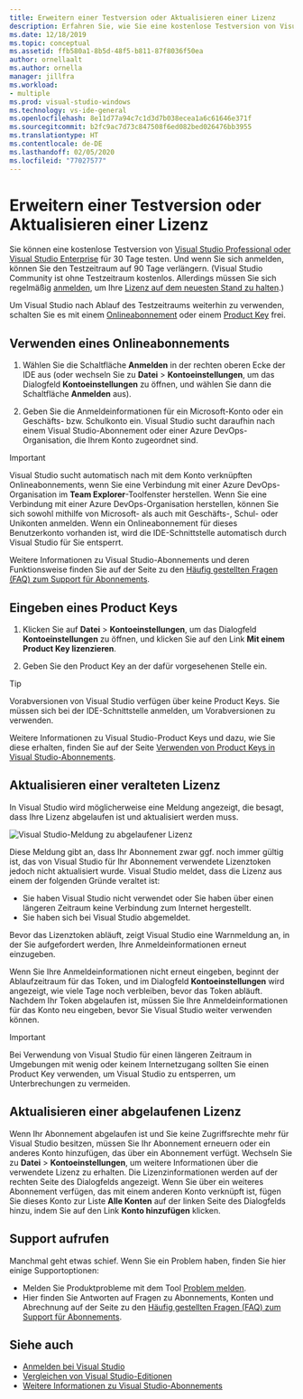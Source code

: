 ```yaml
---
title: Erweitern einer Testversion oder Aktualisieren einer Lizenz
description: Erfahren Sie, wie Sie eine kostenlose Testversion von Visual Studio verlängern, ein Onlineabonnement oder einen Produktschlüssel zum Freischalten von Visual Studio verwenden und eine veraltete oder abgelaufene Lizenz aktualisieren können.
ms.date: 12/18/2019
ms.topic: conceptual
ms.assetid: ffb580a1-8b5d-48f5-b811-87f8036f50ea
author: ornellaalt
ms.author: ornella
manager: jillfra
ms.workload:
- multiple
ms.prod: visual-studio-windows
ms.technology: vs-ide-general
ms.openlocfilehash: 8e11d77a94c7c1d3d7b038ecea1a6c61646e371f
ms.sourcegitcommit: b2fc9ac7d73c847508f6ed082bed026476bb3955
ms.translationtype: HT
ms.contentlocale: de-DE
ms.lasthandoff: 02/05/2020
ms.locfileid: "77027577"
---
```

# <a name="extend-a-trial-version-or-update-a-license"></a>Erweitern einer Testversion oder Aktualisieren einer Lizenz

Sie können eine kostenlose Testversion von [Visual Studio Professional oder Visual Studio Enterprise](https://visualstudio.microsoft.com/vs/compare/) für 30 Tage testen. Und wenn Sie sich anmelden, können Sie den Testzeitraum auf 90 Tage verlängern. (Visual Studio Community ist ohne Testzeitraum kostenlos. Allerdings müssen Sie sich regelmäßig [anmelden](signing-in-to-visual-studio.md), um Ihre [Lizenz auf dem neuesten Stand zu halten](#update-a-stale-license).)

Um Visual Studio nach Ablauf des Testzeitraums weiterhin zu verwenden, schalten Sie es mit einem [Onlineabonnement](#use-an-online-subscription) oder einem [Product Key](#enter-a-product-key) frei.

## <a name="use-an-online-subscription"></a>Verwenden eines Onlineabonnements

1. Wählen Sie die Schaltfläche **Anmelden** in der rechten oberen Ecke der IDE aus (oder wechseln Sie zu **Datei** > **Kontoeinstellungen**, um das Dialogfeld **Kontoeinstellungen** zu öffnen, und wählen Sie dann die Schaltfläche **Anmelden** aus).

1. Geben Sie die Anmeldeinformationen für ein Microsoft-Konto oder ein Geschäfts- bzw. Schulkonto ein. Visual Studio sucht daraufhin nach einem Visual Studio-Abonnement oder einer Azure DevOps-Organisation, die Ihrem Konto zugeordnet sind.

> [!IMPORTANT]
> Visual Studio sucht automatisch nach mit dem Konto verknüpften Onlineabonnements, wenn Sie eine Verbindung mit einer Azure DevOps-Organisation im **Team Explorer**-Toolfenster herstellen. Wenn Sie eine Verbindung mit einer Azure DevOps-Organisation herstellen, können Sie sich sowohl mithilfe von Microsoft- als auch mit Geschäfts-, Schul- oder Unikonten anmelden. Wenn ein Onlineabonnement für dieses Benutzerkonto vorhanden ist, wird die IDE-Schnittstelle automatisch durch Visual Studio für Sie entsperrt.

Weitere Informationen zu Visual Studio-Abonnements und deren Funktionsweise finden Sie auf der Seite zu den [Häufig gestellten Fragen (FAQ) zum Support für Abonnements](https://visualstudio.microsoft.com/subscriptions/support/).

## <a name="enter-a-product-key"></a>Eingeben eines Product Keys

1. Klicken Sie auf **Datei** > **Kontoeinstellungen**, um das Dialogfeld **Kontoeinstellungen** zu öffnen, und klicken Sie auf den Link **Mit einem Product Key lizenzieren**.

1. Geben Sie den Product Key an der dafür vorgesehenen Stelle ein.

> [!TIP]
> Vorabversionen von Visual Studio verfügen über keine Product Keys. Sie müssen sich bei der IDE-Schnittstelle anmelden, um Vorabversionen zu verwenden.

Weitere Informationen zu Visual Studio-Product Keys und dazu, wie Sie diese erhalten, finden Sie auf der Seite [Verwenden von Product Keys in Visual Studio-Abonnements](/visualstudio/subscriptions/product-keys).

## <a name="update-a-stale-license"></a>Aktualisieren einer veralteten Lizenz

In Visual Studio wird möglicherweise eine Meldung angezeigt, die besagt, dass Ihre Lizenz abgelaufen ist und aktualisiert werden muss.

![Visual Studio-Meldung zu abgelaufener Lizenz](../ide/media/vs2017_stale-license.png)

Diese Meldung gibt an, dass Ihr Abonnement zwar ggf. noch immer gültig ist, das von Visual Studio für Ihr Abonnement verwendete Lizenztoken jedoch nicht aktualisiert wurde. Visual Studio meldet, dass die Lizenz aus einem der folgenden Gründe veraltet ist:

* Sie haben Visual Studio nicht verwendet oder Sie haben über einen längeren Zeitraum keine Verbindung zum Internet hergestellt.
* Sie haben sich bei Visual Studio abgemeldet.

Bevor das Lizenztoken abläuft, zeigt Visual Studio eine Warnmeldung an, in der Sie aufgefordert werden, Ihre Anmeldeinformationen erneut einzugeben.

Wenn Sie Ihre Anmeldeinformationen nicht erneut eingeben, beginnt der Ablaufzeitraum für das Token, und im Dialogfeld **Kontoeinstellungen** wird angezeigt, wie viele Tage noch verbleiben, bevor das Token abläuft. Nachdem Ihr Token abgelaufen ist, müssen Sie Ihre Anmeldeinformationen für das Konto neu eingeben, bevor Sie Visual Studio weiter verwenden können.

> [!Important]
> Bei Verwendung von Visual Studio für einen längeren Zeitraum in Umgebungen mit wenig oder keinem Internetzugang sollten Sie einen Product Key verwenden, um Visual Studio zu entsperren, um Unterbrechungen zu vermeiden.

## <a name="update-an-expired-license"></a>Aktualisieren einer abgelaufenen Lizenz

Wenn Ihr Abonnement abgelaufen ist und Sie keine Zugriffsrechte mehr für Visual Studio besitzen, müssen Sie Ihr Abonnement erneuern oder ein anderes Konto hinzufügen, das über ein Abonnement verfügt. Wechseln Sie zu **Datei** > **Kontoeinstellungen**, um weitere Informationen über die verwendete Lizenz zu erhalten. Die Lizenzinformationen werden auf der rechten Seite des Dialogfelds angezeigt. Wenn Sie über ein weiteres Abonnement verfügen, das mit einem anderen Konto verknüpft ist, fügen Sie dieses Konto zur Liste **Alle Konten** auf der linken Seite des Dialogfelds hinzu, indem Sie auf den Link **Konto hinzufügen** klicken.

## <a name="get-support"></a>Support aufrufen

Manchmal geht etwas schief. Wenn Sie ein Problem haben, finden Sie hier einige Supportoptionen:

* Melden Sie Produktprobleme mit dem Tool [Problem melden](how-to-report-a-problem-with-visual-studio.md).
* Hier finden Sie Antworten auf Fragen zu Abonnements, Konten und Abrechnung auf der Seite zu den [Häufig gestellten Fragen (FAQ) zum Support für Abonnements](https://visualstudio.microsoft.com/subscriptions/support/).

## <a name="see-also"></a>Siehe auch

* [Anmelden bei Visual Studio](../ide/signing-in-to-visual-studio.md)
* [Vergleichen von Visual Studio-Editionen](https://visualstudio.microsoft.com/vs/compare/)
* [Weitere Informationen zu Visual Studio-Abonnements](/visualstudio/subscriptions/)
